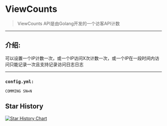 # ViewCounts
> ViewCounts API是由Golang开发的一个访客API计数

---
## 介绍:

可以设置一个IP计数一次，或一个IP访问X次计数一次，或一个IP在一段时间内访问只能记录一次且支持记录访问日志日志

---

### `config.yml:`
```
COMMING SN∞N
```

## Star History

<a href="https://star-history.com/#Sn0wo2/ViewCounts&Date">
 <picture>
   <source media="(prefers-color-scheme: dark)" srcset="https://api.star-history.com/svg?repos=Sn0wo2/ViewCounts&type=Date&theme=dark" />
   <source media="(prefers-color-scheme: light)" srcset="https://api.star-history.com/svg?repos=Sn0wo2/ViewCounts&type=Date" />
   <img alt="Star History Chart" src="https://api.star-history.com/svg?repos=Sn0wo2/ViewCounts&type=Date" />
 </picture>
</a>
